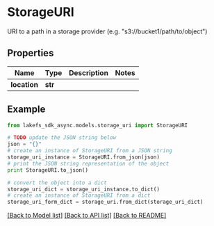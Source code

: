 # StorageURI

URI to a path in a storage provider (e.g. \"s3://bucket1/path/to/object\")

## Properties
Name | Type | Description | Notes
------------ | ------------- | ------------- | -------------
**location** | **str** |  | 

## Example

```python
from lakefs_sdk_async.models.storage_uri import StorageURI

# TODO update the JSON string below
json = "{}"
# create an instance of StorageURI from a JSON string
storage_uri_instance = StorageURI.from_json(json)
# print the JSON string representation of the object
print StorageURI.to_json()

# convert the object into a dict
storage_uri_dict = storage_uri_instance.to_dict()
# create an instance of StorageURI from a dict
storage_uri_form_dict = storage_uri.from_dict(storage_uri_dict)
```
[[Back to Model list]](../README.md#documentation-for-models) [[Back to API list]](../README.md#documentation-for-api-endpoints) [[Back to README]](../README.md)


